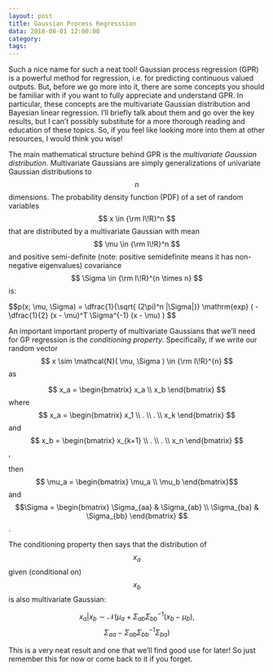 ```yaml
---
layout: post
title: Gaussian Process Regresssion
data: 2018-08-01 12:00:00 
category: 
tags:
---
```


Such a nice name for such a neat tool! Gaussian process regression (GPR) is a powerful method for regression, i.e. for predicting continuous valued outputs. But, before we go more into it, there are some concepts you should be familiar with if you want to fully appreciate and understand GPR. In particular, these concepts are the multivariate Gaussian distribution and Bayesian linear regression. I’ll briefly talk about them and go over the key results, but I can’t possibly substitute for a more thorough reading and  education of these topics. So, if you feel like looking more into them at other resources, I would think you wise!

The main mathematical structure behind GPR is the _multivariate Gaussian distribution_. Multivariate Gaussians are simply generalizations of univariate Gaussian distributions to $$n$$ dimensions. The probability density function (PDF) of a set of random variables $$ x \in {\rm I\!R}^n $$ that are distributed by a multivariate Gaussian with mean $$ \mu \in {\rm I\!R}^n $$ and positive semi-definite (note: positive semidefinite means it has non-negative eigenvalues) covariance $$ \Sigma \in {\rm I\!R}^{n \times n} $$ is:
<p> $$p(x; \mu, \Sigma) = \dfrac{1}{\sqrt{ (2\pi)^n |\Sigma|}} \mathrm{exp} ( - \dfrac{1}{2} (x - \mu)^T \Sigma^{-1} (x - \mu) ) $$ </p>

An important important property of multivariate Gaussians that we’ll need for GP regression is the _conditioning property_. Specifically, if we write our random vector $$ x \sim \mathcal{N}( \mu, \Sigma ) \in {\rm I\!R}^{n} $$ as

$$ x_a =
\begin{bmatrix}
x_a \\
x_b
\end{bmatrix} $$
where
$$ x_a =
\begin{bmatrix}
x_1 \\
. \\
. \\
x_k
\end{bmatrix} $$
and 
$$ x_b =
\begin{bmatrix}
x_{k+1} \\
. \\
. \\
x_n
\end{bmatrix} $$
,

then 
$$ \mu_a =
\begin{bmatrix}
\mu_a \\
\mu_b
\end{bmatrix}$$
and 
$$\Sigma = 
\begin{bmatrix}
\Sigma_{aa} & \Sigma_{ab} \\
\Sigma_{ba} & \Sigma_{bb}
\end{bmatrix} $$.

The conditioning property then says that the distribution of $$x_a$$ given (conditional on) $$x_b$$ is also multivariate Gaussian:

$$ x_a | x_b \sim
\mathcal{N}
( \mu_a + \Sigma_{ab} \Sigma_{bb}^{-1} (x_b - \mu_b),$$ $$\Sigma_{aa} - 
\Sigma_{ab}
\Sigma_{bb}^{-1}
\Sigma_{ba}
)$$

This is a very neat result and one that we’ll find good use for later! So just remember this for now or come back to it if you forget.


